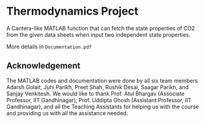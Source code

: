 # Thermodynamics Project

A Cantera-like MATLAB function that can fetch the state properties of CO2 from the given data sheets when input two independent state properties. 

More details in `Documentation.pdf`

## Acknowledgement

The MATLAB codes and documentation were done by all six team members Adarsh Golait, Juhi Parikh, Preet Shah, Rushik Desai, Saagar Parikh, and Sanjay Venkitesh. We would like to thank Prof. Atul Bhargav (Associate Professor, IIT Gandhinagar), Prof. Uddipta Ghosh (Assistant Professor, IIT Gandhinagar), and all the Teaching Assistants for helping us with the course and providing us with all the assistance needed.

